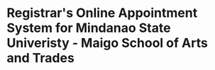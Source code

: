 # Registrar's Online Appointment System for Mindanao State Univeristy - Maigo School of Arts and Trades
